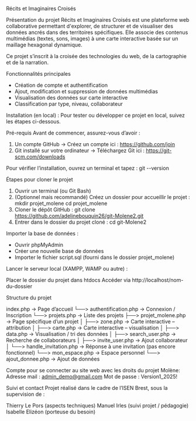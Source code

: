 Récits et Imaginaires Croisés

Présentation du projet
Récits et Imaginaires Croisés est une plateforme web collaborative permettant d'explorer, de structurer et de visualiser des données ancrés dans des territoires spécifiques. Elle associe des contenus multimédias (textes, sons, images) à une carte interactive basée sur un maillage hexagonal dynamique.

Ce projet s’inscrit à la croisée des technologies du web, de la cartographie et de la narration.

Fonctionnalités principales
- Création de compte et authentification
- Ajout, modification et suppression de données multimédias
- Visualisation des données sur carte interactive
- Classification par type, niveau, collaborateur

Installation (en local) :
Pour tester ou développer ce projet en local, suivez les étapes ci-dessous.

Pré-requis
Avant de commencer, assurez-vous d’avoir :

1. Un compte GitHub
   → Créez un compte ici : https://github.com/join
2. Git installé sur votre ordinateur
   → Téléchargez Git ici : https://git-scm.com/downloads

Pour vérifier l’installation, ouvrez un terminal et tapez :
   git --version

Étapes pour cloner le projet

1. Ouvrir un terminal (ou Git Bash)
2. (Optionnel mais recommandé) Créez un dossier pour accueillir le projet :
   mkdir projet_molene
   cd projet_molene
3. Cloner le dépôt GitHub :
   git clone https://github.com/adelinebouquin26/git-Molene2.git
4. Entrer dans le dossier du projet cloné :
   cd git-Molene2

Importer la base de données :

- Ouvrir phpMyAdmin
- Créer une nouvelle base de données
- Importer le fichier script.sql (fourni dans le dossier projet_molene)

Lancer le serveur local (XAMPP, WAMP ou autre) :

Placer le dossier du projet dans htdocs
Accéder via http://localhost/nom-du-dossier

Structure du projet

index.php                → Page d’accueil
└──> authentification.php       → Connexion / Inscription
     └──> projets.php                  → Liste des projets
          ├──> projet_molene.php           → Page spécifique d’un projet
          │     ├──> zone.php                  → Carte interactive – attribution
          │     ├──> carte.php                 → Carte interactive – visualisation
          │     ├──> data.php                  → Visualisation / tri des données
          │     ├──> search_user.php           → Recherche de collaborateurs
          │     ├──> invite_user.php           → Ajout collaborateur
          │     └──> handle_invitation.php     → Réponse à une invitation (pas encore fonctionnel)
          └──> mon_espace.php              → Espace personnel
                └──> ajout_donnee.php          → Ajout de données

Compte pour se connecter au site web avec les droits du projet Molène:
Adresse mail : admin_demo@gmail.com
Mot de passe : Version1_2025!


Suivi et contact
Projet réalisé dans le cadre de l’ISEN Brest, sous la supervision de :

Thierry Le Pors (aspects techniques)
Manuel Irles (suivi projet / pédagogie)
Isabelle Elizéon (porteuse du besoin) 
